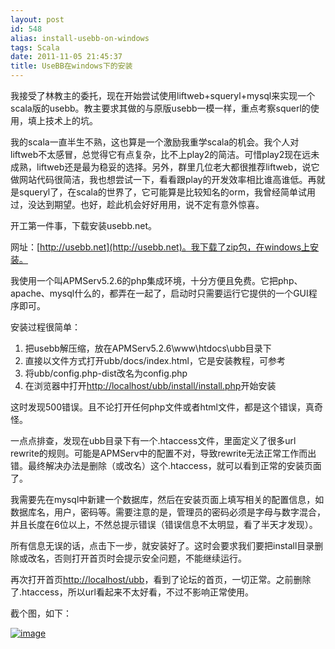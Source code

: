 ```yaml
---
layout: post
id: 548
alias: install-usebb-on-windows
tags: Scala
date: 2011-11-05 21:45:37
title: UseBB在windows下的安装
---
```


我接受了林教主的委托，现在开始尝试使用liftweb+squeryl+mysql来实现一个scala版的usebb。教主要求其做的与原版usebb一模一样，重点考察squerl的使用，填上技术上的坑。

我的scala一直半生不熟，这也算是一个激励我重学scala的机会。我个人对liftweb不太感冒，总觉得它有点复杂，比不上play2的简洁。可惜play2现在远未成熟，liftweb还是最为稳妥的选择。另外，群里几位老大都很推荐liftweb，说它做网站代码很简洁，我也想尝试一下，看看跟play的开发效率相比谁高谁低。再就是squeryl了，在scala的世界了，它可能算是比较知名的orm，我曾经简单试用过，没达到期望。也好，趁此机会好好用用，说不定有意外惊喜。

<span id="more-548"></span>
<p>开工第一件事，下载安装usebb.net。

网址：[http://usebb.net](http://usebb.net)。我下载了zip包，在windows上安装。

我使用一个叫APMServ5.2.6的php集成环境，十分方便且免费。它把php、apache、mysql什么的，都弄在一起了，启动时只需要运行它提供的一个GUI程序即可。

安装过程很简单：

1.  把usebb解压缩，放在APMServ5.2.6\www\htdocs\ubb目录下
2.  直接以文件方式打开ubb/docs/index.html，它是安装教程，可参考
3.  将ubb/config.php-dist改名为config.php
4.  在浏览器中打开[http://localhost/ubb/install/install.php](http://localhost/ubb/install/install.php)开始安装

这时发现500错误。且不论打开任何php文件或者html文件，都是这个错误，真奇怪。

一点点排查，发现在ubb目录下有一个.htaccess文件，里面定义了很多url rewrite的规则。可能是APMServ中的配置不对，导致rewrite无法正常工作而出错。最终解决办法是删除（或改名）这个.htaccess，就可以看到正常的安装页面了。

我需要先在mysql中新建一个数据库，然后在安装页面上填写相关的配置信息，如数据库名，用户，密码等。需要注意的是，管理员的密码必须是字母与数字混合，并且长度在6位以上，不然总提示错误（错误信息不太明显，看了半天才发现）。

所有信息无误的话，点击下一步，就安装好了。这时会要求我们要把install目录删除或改名，否则打开首页时会提示安全问题，不能继续运行。

再次打开首页[http://localhost/ubb](http://localhost/ubb)，看到了论坛的首页，一切正常。之前删除了.htaccess，所以url看起来不太好看，不过不影响正常使用。

截个图，如下：

[![image](http://freewind.me/wp-content/uploads/2011/11/image_thumb.png "image")](http://freewind.me/wp-content/uploads/2011/11/image.png)
